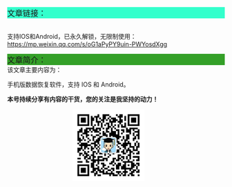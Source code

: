 <div style="background-color:#33ffcc;font-size:18px">文章链接：</div>

<br/>支持IOS和Android，已永久解锁，无限制使用：<a href="https://mp.weixin.qq.com/s/oG1aPyPY9uin-PWYosdXgg" target="_blank" >https://mp.weixin.qq.com/s/oG1aPyPY9uin-PWYosdXgg</a>



<div style="background-color:RGB(52,160,40);font-size:18px">文章简介：</div>
该文章主要内容为：

手机版数据恢复软件，支持 IOS 和 Android。

**本号持续分享有内容的干货，您的关注是我坚持的动力！**

<img src="./_assets/clip_image002.jpg" style="width:33%;margin-left:30%" />
